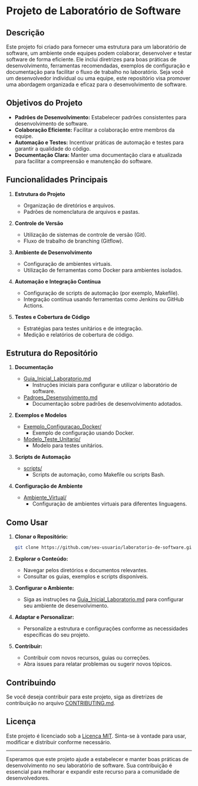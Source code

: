 # Projeto de Laboratório de Software

## Descrição

Este projeto foi criado para fornecer uma estrutura para um laboratório de software, um ambiente onde equipes podem colaborar, desenvolver e testar software de forma eficiente. Ele inclui diretrizes para boas práticas de desenvolvimento, ferramentas recomendadas, exemplos de configuração e documentação para facilitar o fluxo de trabalho no laboratório. Seja você um desenvolvedor individual ou uma equipe, este repositório visa promover uma abordagem organizada e eficaz para o desenvolvimento de software.

## Objetivos do Projeto

- **Padrões de Desenvolvimento:** Estabelecer padrões consistentes para desenvolvimento de software.
- **Colaboração Eficiente:** Facilitar a colaboração entre membros da equipe.
- **Automação e Testes:** Incentivar práticas de automação e testes para garantir a qualidade do código.
- **Documentação Clara:** Manter uma documentação clara e atualizada para facilitar a compreensão e manutenção do software.

## Funcionalidades Principais

1. **Estrutura do Projeto**
   - Organização de diretórios e arquivos.
   - Padrões de nomenclatura de arquivos e pastas.

2. **Controle de Versão**
   - Utilização de sistemas de controle de versão (Git).
   - Fluxo de trabalho de branching (Gitflow).

3. **Ambiente de Desenvolvimento**
   - Configuração de ambientes virtuais.
   - Utilização de ferramentas como Docker para ambientes isolados.

4. **Automação e Integração Contínua**
   - Configuração de scripts de automação (por exemplo, Makefile).
   - Integração contínua usando ferramentas como Jenkins ou GitHub Actions.

5. **Testes e Cobertura de Código**
   - Estratégias para testes unitários e de integração.
   - Medição e relatórios de cobertura de código.

## Estrutura do Repositório

1. **Documentação**
   - [Guia_Inicial_Laboratorio.md](Guia_Inicial_Laboratorio.md)
     - Instruções iniciais para configurar e utilizar o laboratório de software.
   - [Padroes_Desenvolvimento.md](Padroes_Desenvolvimento.md)
     - Documentação sobre padrões de desenvolvimento adotados.

2. **Exemplos e Modelos**
   - [Exemplo_Configuracao_Docker/](Exemplo_Configuracao_Docker/)
     - Exemplo de configuração usando Docker.
   - [Modelo_Teste_Unitario/](Modelo_Teste_Unitario/)
     - Modelo para testes unitários.

3. **Scripts de Automação**
   - [scripts/](scripts/)
     - Scripts de automação, como Makefile ou scripts Bash.

4. **Configuração de Ambiente**
   - [Ambiente_Virtual/](Ambiente_Virtual/)
     - Configuração de ambientes virtuais para diferentes linguagens.

## Como Usar

1. **Clonar o Repositório:**
   ```bash
   git clone https://github.com/seu-usuario/laboratorio-de-software.git
   ```

2. **Explorar o Conteúdo:**
   - Navegar pelos diretórios e documentos relevantes.
   - Consultar os guias, exemplos e scripts disponíveis.

3. **Configurar o Ambiente:**
   - Siga as instruções na [Guia_Inicial_Laboratorio.md](Guia_Inicial_Laboratorio.md) para configurar seu ambiente de desenvolvimento.

4. **Adaptar e Personalizar:**
   - Personalize a estrutura e configurações conforme as necessidades específicas do seu projeto.

5. **Contribuir:**
   - Contribuir com novos recursos, guias ou correções.
   - Abra issues para relatar problemas ou sugerir novos tópicos.

## Contribuindo

Se você deseja contribuir para este projeto, siga as diretrizes de contribuição no arquivo [CONTRIBUTING.md](CONTRIBUTING.md).

## Licença

Este projeto é licenciado sob a [Licença MIT](LICENSE). Sinta-se à vontade para usar, modificar e distribuir conforme necessário.

---

Esperamos que este projeto ajude a estabelecer e manter boas práticas de desenvolvimento no seu laboratório de software. Sua contribuição é essencial para melhorar e expandir este recurso para a comunidade de desenvolvedores.
